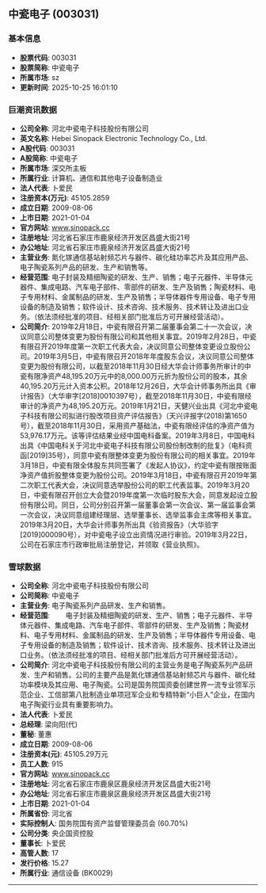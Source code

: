 ## 中瓷电子 (003031)

### 基本信息

- **股票代码**: 003031
- **股票简称**: 中瓷电子
- **所属市场**: sz
- **更新时间**: 2025-10-25 16:01:10

### 巨潮资讯数据

- **公司全称**: 河北中瓷电子科技股份有限公司
- **英文名称**: Hebei Sinopack Electronic Technology Co., Ltd.
- **A股代码**: 003031
- **A股简称**: 中瓷电子
- **所属市场**: 深交所主板
- **所属行业**: 计算机、通信和其他电子设备制造业
- **法人代表**: 卜爱民
- **注册资本(万元)**: 45105.2859
- **成立日期**: 2009-08-06
- **上市日期**: 2021-01-04
- **官方网站**: www.sinopack.cc
- **注册地址**: 河北省石家庄市鹿泉经济开发区昌盛大街21号
- **办公地址**: 河北省石家庄市鹿泉经济开发区昌盛大街21号
- **主营业务**: 氮化镓通信基站射频芯片与器件、碳化硅功率芯片及其应用产品、电子陶瓷系列产品的研发、生产和销售等。
- **经营范围**: 电子封装及精细陶瓷的研发、生产、销售；电子元器件、半导体元器件、集成电路、汽车电子部件、零部件的研发、生产及销售；陶瓷材料、电子专用材料、金属制品的研发、生产及销售；半导体器件专用设备、电子专用设备的制造及销售；软件设计、技术咨询、技术服务、技术转让及进出口业务。（依法须经批准的项目、经相关部门批准后方可开展经营活动）。
- **公司简介**: 2019年2月18日，中瓷有限召开第二届董事会第二十一次会议，决议同意公司整体变更为股份有限公司和其他相关事宜。2019年2月28日，中瓷有限召开2019年度第一次职工代表大会，决议同意公司整体变更设立股份公司。2019年3月5日，中瓷有限召开2018年年度股东会议，决议同意公司整体变更为股份有限公司，以截至2018年11月30日经大华会计师事务所审计的中瓷有限净资产48,195.20万元中的8,000.00万元折为股份公司的股本，其余40,195.20万元计入资本公积。2018年12月26日，大华会计师事务所出具《审计报告》（大华审字[2018]0010397号），截至2018年11月30日，中瓷有限经审计的净资产为48,195.20万元。2019年1月21日，天健兴业出具《河北中瓷电子科技有限公司拟进行股改项目资产评估报告》（天兴评报字(2018)第1650号），截至2018年11月30日，采用资产基础法，中瓷有限经评估的净资产值为53,976.17万元。该等评估结果业经中国电科备案。2019年3月8日，中国电科出具《中国电科关于河北中瓷电子科技有限公司股份制改制的批复》（电科资函[2019]35号），同意中瓷有限整体变更为股份有限公司的相关事宜。2019年3月18日，中瓷有限全体股东共同签署了《发起人协议》，约定中瓷有限按账面净资产值折股整体变更为股份公司。2019年3月18日，中瓷有限召开2019年第二次职工代表大会，决议同意选举股份公司的职工代表监事。2019年3月20日，中瓷有限召开创立大会暨2019年度第一次临时股东大会，同意发起设立股份有限公司。同日，公司分别召开第一届董事会第一次会议、第一届监事会第一次会议，决议同意组建经理层、选举董事长、选举监事会主席等相关事宜。2019年3月20日，大华会计师事务所出具《验资报告》（大华验字[2019]000090号），对中瓷电子设立出资情况进行审验。2019年3月22日，公司在石家庄市行政审批局注册登记，并领取《营业执照》。

### 雪球数据

- **公司全称**: 河北中瓷电子科技股份有限公司
- **公司简称**: 中瓷电子
- **主营业务**: 电子陶瓷系列产品研发、生产和销售。
- **经营范围**: 　　电子封装及精细陶瓷的研发、生产、销售；电子元器件、半导体元器件、集成电路、汽车电子部件、零部件的研发、生产及销售；陶瓷材料、电子专用材料、金属制品的研发、生产及销售；半导体器件专用设备、电子专用设备的制造及销售；软件设计、技术咨询、技术服务、技术转让及进出口业务。（依法须经批准的项目、经相关部门批准后方可开展经营活动）。
- **公司简介**: 河北中瓷电子科技股份有限公司的主营业务是电子陶瓷系列产品研发、生产和销售。公司的主要产品是氮化镓通信基站射频芯片与器件、碳化硅功率模块及其应用、电子陶瓷。公司是国务院国资委创建世界一流专业领军示范企业、工信部第八批制造业单项冠军企业和专精特新“小巨人”企业，在国内电子陶瓷行业具有重要影响力。
- **法人代表**: 卜爱民
- **总经理**: 梁向阳(代)
- **董秘**: 董惠
- **成立日期**: 2009-08-06
- **注册资本(元)**: 45105.29万元
- **员工人数**: 915
- **官方网站**: www.sinopack.cc
- **注册地址**: 河北省石家庄市鹿泉区鹿泉经济开发区昌盛大街21号
- **办公地址**: 河北省石家庄市鹿泉区鹿泉经济开发区昌盛大街21号
- **上市日期**: 2021-01-04
- **所属省份**: 河北省
- **实际控制人**: 国务院国有资产监督管理委员会 (60.70%)
- **公司分类**: 央企国资控股
- **董事长**: 卜爱民
- **高管人数**: 17
- **发行价格**: 15.27
- **所属行业**: 通信设备 (BK0029)

---